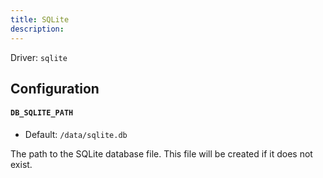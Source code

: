 ```yaml
---
title: SQLite
description:
---
```


Driver: `sqlite`

## Configuration

#### `DB_SQLITE_PATH`

- Default: `/data/sqlite.db`

The path to the SQLite database file. This file will be created if it does not exist.
